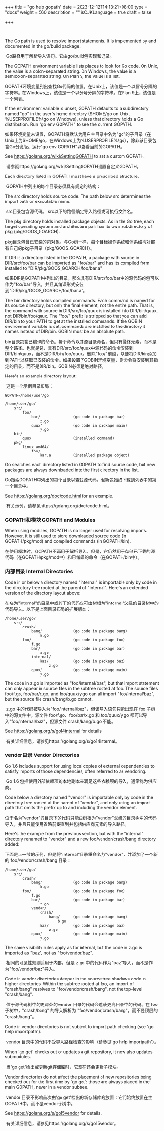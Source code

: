 +++
title = "go help gopath"
date = 2023-12-12T14:13:21+08:00
type = "docs"
weight = 560
description = ""
isCJKLanguage = true
draft = false

+++

​	

The Go path is used to resolve import statements. It is implemented by and documented in the go/build package.

​	Go路径用于解析导入语句。它由go/build包实现和记录。

The GOPATH environment variable lists places to look for Go code. On Unix, the value is a colon-separated string. On Windows, the value is a semicolon-separated string. On Plan 9, the value is a list.

​	GOPATH环境变量列出查找Go代码的位置。在Unix上，该值是一个以冒号分隔的字符串。在Windows上，该值是一个以分号分隔的字符串。在Plan 9上，该值是一个列表。

If the environment variable is unset, GOPATH defaults to a subdirectory named "go" in the user's home directory ($HOME/go on Unix, %USERPROFILE%\go on Windows), unless that directory holds a Go distribution. Run "go env GOPATH" to see the current GOPATH.

​	如果环境变量未设置，GOPATH将默认为用户主目录中名为"go"的子目录（在Unix上为$HOME/go，在Windows上为%USERPROFILE%\go），除非该目录包含Go分发版。运行"go env GOPATH"以查看当前的GOPATH。

See https://golang.org/wiki/SettingGOPATH to set a custom GOPATH.

​	请参阅https://golang.org/wiki/SettingGOPATH设置自定义GOPATH。

Each directory listed in GOPATH must have a prescribed structure:

​	GOPATH中列出的每个目录必须具有规定的结构：

The src directory holds source code. The path below src determines the import path or executable name.

​	src目录包含源代码。 src以下的路径确定导入路径或可执行文件名。

The pkg directory holds installed package objects. As in the Go tree, each target operating system and architecture pair has its own subdirectory of pkg (pkg/GOOS_GOARCH).

​	pkg目录包含已安装的包对象。与Go树一样，每个目标操作系统和体系结构对都有自己的pkg子目录（pkg/GOOS_GOARCH）。

If DIR is a directory listed in the GOPATH, a package with source in DIR/src/foo/bar can be imported as "foo/bar" and has its compiled form installed to "DIR/pkg/GOOS_GOARCH/foo/bar.a".

​	如果DIR是GOPATH中列出的目录，那么具有DIR/src/foo/bar中的源代码的包可以作为"foo/bar"导入，并且其编译形式安装到"DIR/pkg/GOOS_GOARCH/foo/bar.a"。

The bin directory holds compiled commands. Each command is named for its source directory, but only the final element, not the entire path. That is, the command with source in DIR/src/foo/quux is installed into DIR/bin/quux, not DIR/bin/foo/quux. The "foo/" prefix is stripped so that you can add DIR/bin to your PATH to get at the installed commands. If the GOBIN environment variable is set, commands are installed to the directory it names instead of DIR/bin. GOBIN must be an absolute path.

​	bin目录包含已编译的命令。每个命令以其源目录命名，但只有最终元素，而不是整个路径。也就是说，具有DIR/src/foo/quux中源代码的命令安装到DIR/bin/quux，而不是DIR/bin/foo/quux。删除"foo/"前缀，以便将DIR/bin添加到PATH以获取已安装的命令。如果设置了GOBIN环境变量，则命令将安装到其指定的目录，而不是DIR/bin。GOBIN必须是绝对路径。

Here's an example directory layout:

​	这是一个示例目录布局：

    GOPATH=/home/user/go
    
    /home/user/go/
        src/
            foo/
                bar/               (go code in package bar)
                    x.go
                quux/              (go code in package main)
                    y.go
        bin/
            quux                   (installed command)
        pkg/
            linux_amd64/
                foo/
                    bar.a          (installed package object)

Go searches each directory listed in GOPATH to find source code, but new packages are always downloaded into the first directory in the list.

​	Go搜索GOPATH中列出的每个目录以查找源代码，但新包始终下载到列表中的第一个目录中。

See https://golang.org/doc/code.html for an example.

​	有关示例，请参见https://golang.org/doc/code.html。

### GOPATH和模块 GOPATH and Modules

When using modules, GOPATH is no longer used for resolving imports. However, it is still used to store downloaded source code (in GOPATH/pkg/mod) and compiled commands (in GOPATH/bin).

在使用模块时，GOPATH不再用于解析导入。但是，它仍然用于存储已下载的源代码（在GOPATH/pkg/mod中）和已编译的命令（在GOPATH/bin中）。

### 内部目录 Internal Directories

Code in or below a directory named "internal" is importable only by code in the directory tree rooted at the parent of "internal". Here's an extended version of the directory layout above:

​	在名为"internal"的目录中或其下的代码仅可由树根为"internal"父级的目录树中的代码导入。以下是上面目录布局的扩展版本：

    /home/user/go/
        src/
            crash/
                bang/              (go code in package bang)
                    b.go
            foo/                   (go code in package foo)
                f.go
                bar/               (go code in package bar)
                    x.go
                internal/
                    baz/           (go code in package baz)
                        z.go
                quux/              (go code in package main)
                    y.go

The code in z.go is imported as "foo/internal/baz", but that import statement can only appear in source files in the subtree rooted at foo. The source files foo/f.go, foo/bar/x.go, and foo/quux/y.go can all import "foo/internal/baz", but the source file crash/bang/b.go cannot.

​	z.go 中的代码被导入为"foo/internal/baz"，但该导入语句只能出现在 foo 子树中的源文件中。源文件 foo/f.go、foo/bar/x.go 和 foo/quux/y.go 都可以导入"foo/internal/baz"，但源文件 crash/bang/b.go 不能。

See https://golang.org/s/go14internal for details.

​	有关详细信息，请参见https://golang.org/s/go14internal。

### vendor目录 Vendor Directories

Go 1.6 includes support for using local copies of external dependencies to satisfy imports of those dependencies, often referred to as vendoring.

​	Go 1.6 包括使用外部依赖项的本地副本来满足这些依赖项的导入，通常称为供应商。

Code below a directory named "vendor" is importable only by code in the directory tree rooted at the parent of "vendor", and only using an import path that omits the prefix up to and including the vendor element.

​	位于名为"vendor"的目录下的代码只能由树根为"vendor"父级的目录树中的代码导入，并且只能使用省略前缀直到并包括供应商元素的导入路径。

Here's the example from the previous section, but with the "internal" directory renamed to "vendor" and a new foo/vendor/crash/bang directory added:

​	下面是上一节的示例，但是将"internal"目录重命名为"vendor"，并添加了一个新的 foo/vendor/crash/bang 目录：

    /home/user/go/
        src/
            crash/
                bang/              (go code in package bang)
                    b.go
            foo/                   (go code in package foo)
                f.go
                bar/               (go code in package bar)
                    x.go
                vendor/
                    crash/
                        bang/      (go code in package bang)
                            b.go
                    baz/           (go code in package baz)
                        z.go
                quux/              (go code in package main)
                    y.go

The same visibility rules apply as for internal, but the code in z.go is imported as "baz", not as "foo/vendor/baz".

​	相同的可见性规则适用于内部，但是 z.go 中的代码作为"baz"导入，而不是作为"foo/vendor/baz"导入。

Code in vendor directories deeper in the source tree shadows code in higher directories. Within the subtree rooted at foo, an import of "crash/bang" resolves to "foo/vendor/crash/bang", not the top-level "crash/bang".

​	位于源代码树中的更深处的vendor 目录的代码会遮蔽更高目录中的代码。在 foo 子树中，"crash/bang" 的导入解析为 "foo/vendor/crash/bang"，而不是顶层的 "crash/bang"。

Code in vendor directories is not subject to import path checking (see 'go help importpath').

​	vendor 目录中的代码不受导入路径检查的影响（请参见'go help importpath'）。

When 'go get' checks out or updates a git repository, it now also updates submodules.

​	当'go get'检出或更新git存储库时，它现在还会更新子模块。

Vendor directories do not affect the placement of new repositories being checked out for the first time by 'go get': those are always placed in the main GOPATH, never in a vendor subtree.

​	vendor 目录不影响首次由'go get'检出的新存储库的放置：它们始终放置在主GOPATH中，而不是vendor子树中。

See https://golang.org/s/go15vendor for details.

​	有关详细信息，请参见https://golang.org/s/go15vendor。
